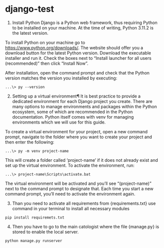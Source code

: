 # django-test

1.  Install Python
Django is a Python web framework, thus requiring Python to be installed on your machine. At the time of writing, Python 3.11.2 is the latest version.

To install Python on your machine go to https://www.python.org/downloads/. The website should offer you a download button for the latest Python version. Download the executable installer and run it. Check the boxes next to “Install launcher for all users (recommended)” then click “Install Now”.

After installation, open the command prompt and check that the Python version matches the version you installed by executing:

```
...\> py --version
```

2. Setting up a virtual environment¶
It is best practice to provide a dedicated environment for each Django project you create. There are many options to manage environments and packages within the Python ecosystem, some of which are recommended in the Python documentation. Python itself comes with venv for managing environments which we will use for this guide.

To create a virtual environment for your project, open a new command prompt, navigate to the folder where you want to create your project and then enter the following:

```
...\> py -m venv project-name
```
This will create a folder called ‘project-name’ if it does not already exist and set up the virtual environment. To activate the environment, run:

```
...\> project-name\Scripts\activate.bat
```
The virtual environment will be activated and you’ll see “(project-name)” next to the command prompt to designate that. Each time you start a new command prompt, you’ll need to activate the environment again.

3. Than you need to activate all requirements from  {requirements.txt}
use command in your terminal to install all necessary modules
```
pip install requiremets.txt
```

4. Then you have to go to the main catologist where the file {manage.py} is stored to enable the local server. 
```
python manage.py runserver
```
